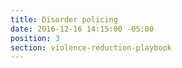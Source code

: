 ```yaml
---
title: Disorder policing
date: 2016-12-16 14:15:00 -05:00
position: 3
section: violence-reduction-playbook
---
```


